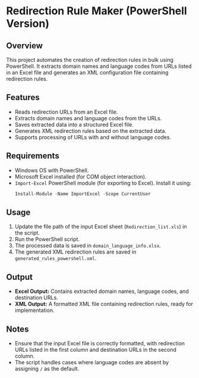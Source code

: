 # Redirection Rule Maker (PowerShell Version)

## Overview

This project automates the creation of redirection rules in bulk using PowerShell. It extracts domain names and language codes from URLs listed in an Excel file and generates an XML configuration file containing redirection rules.

## Features

- Reads redirection URLs from an Excel file.
- Extracts domain names and language codes from the URLs.
- Saves extracted data into a structured Excel file.
- Generates XML redirection rules based on the extracted data.
- Supports processing of URLs with and without language codes.

## Requirements

- Windows OS with PowerShell.
- Microsoft Excel installed (for COM object interaction).
- `Import-Excel` PowerShell module (for exporting to Excel). Install it using:
  ```powershell
  Install-Module -Name ImportExcel -Scope CurrentUser
  ```

## Usage

1. Update the file path of the input Excel sheet (`Redirection_list.xls`) in the script.
2. Run the PowerShell script.
3. The processed data is saved in `domain_language_info.xlsx`.
4. The generated XML redirection rules are saved in `generated_rules_powershell.xml`.

## Output

- **Excel Output:** Contains extracted domain names, language codes, and destination URLs.
- **XML Output:** A formatted XML file containing redirection rules, ready for implementation.

## Notes

- Ensure that the input Excel file is correctly formatted, with redirection URLs listed in the first column and destination URLs in the second column.
- The script handles cases where language codes are absent by assigning `/` as the default.
